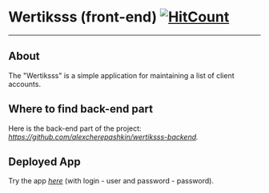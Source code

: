 # Wertiksss (front-end) [![HitCount](http://hits.dwyl.com/alexcherepashkin/wertiksss-client.svg)](http://hits.dwyl.com/alexcherepashkin/wertiksss-client)
---
  
About
---  
The "Wertiksss" is a simple application for maintaining a list of client accounts. 
   
   
Where to find back-end part
---  
Here is the back-end part of the project: *https://github.com/alexcherepashkin/wertiksss-backend.*  
      
 
Deployed App
--- 
Try the app *[here](https://wertiksss-client.herokuapp.com)* (with login - user and password - password). 
